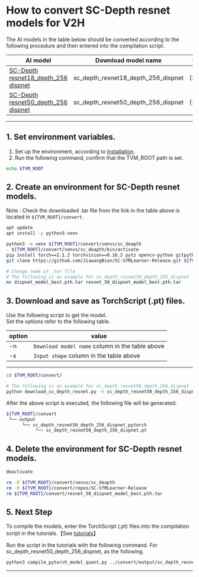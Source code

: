 # How to convert SC-Depth resnet models for V2H
<!-- Below is a list of AI models supported by this manual. -->
The AI models in the table below should be converted according to the following procedure and then entered into the compilation script.

| AI model                                                                                                                                     | Download model name             |Input shape    | Task              |
|----------------------------------------------------------------------------------------------------------------------------------------------|---------------------------------|---------------|-------------------|
| [SC-Depth resnet18_depth_256 dispnet](https://onedrive.live.com/?authkey=%21AP8Z6Tl8RC8waZo&cid=36712431A95E7A25&id=36712431A95E7A25%212457&parId=36712431A95E7A25%212455&o=OneUp)                                                           |sc_depth_resnet18_depth_256_dispnet                        |(1,3,832,256)      | Depth Estimation|
| [SC-Depth resnet50_depth_256 dispnet](https://onedrive.live.com/?authkey=%21AP8Z6Tl8RC8waZo&cid=36712431A95E7A25&id=36712431A95E7A25%212460&parId=36712431A95E7A25%212454&o=OneUp)                                                           |sc_depth_resnet50_depth_256_dispnet                      |(1,3,416,128)     | Depth Estimation|
---

## 1. Set environment variables.

1. Set up the environment, according to [Installation](../../../setup/SetupV2H.md).  
2. Run the following command, confirm that the TVM_ROOT path is set.

```sh
echo $TVM_ROOT
```

## 2. Create an environment for SC-Depth resnet models.

Note : Check the downloaded .tar file from the link in the table above is located in `${TVM_ROOT}/convert`.

```sh
apt update
apt install -y python3-venv 

python3 -m venv ${TVM_ROOT}/convert/venvs/sc_deapth
. ${TVM_ROOT}/convert/venvs/sc_deapth/bin/activate 
pip install torch==2.1.2 torchvision==0.16.2 pytz opencv-python gitpython pandas requests pyyaml tqdm matplotlib seaborn ipython smplx
git clone https://github.com/JiawangBian/SC-SfMLearner-Release.git ${TVM_ROOT}/convert/repos/SC-SfMLearner-Release

# Change name of .tar file
# The following is an example for sc_depth_resnet50_depth_256_dispnet
mv dispnet_model_best.pth.tar resnet_50_dispnet_model_best.pth.tar
```

## 3. Download and save as TorchScript (.pt) files.

Use the following script to get the model. \
Set the options refer to the following table.

|option |value                                          |
|-------|-----------------------------------------------|
|-n     |`Download model name` column in the table above|
|-s     |`Input shape` column in the table above        |
---

```sh
cd $TVM_ROOT/convert/

# The following is an example for sc_depth_resnet50_depth_256_dispnet
python download_sc_depth_resnet.py -n sc_depth_resnet50_depth_256_dispnet -s 1,3,416,128
```

After the above script is executed, the following file will be generated.

```sh
${TVM_ROOT}/convert
 └── output
      └── sc_depth_resnet50_depth_256_dispnet_pytorch
           └── sc_depth_resnet50_depth_256_dispnet.pt
```

## 4. Delete the environment for SC-Depth resnet models.

```sh
deactivate

rm -R ${TVM_ROOT}/convert/venvs/sc_deapth
rm -R ${TVM_ROOT}/convert/repos/SC-SfMLearner-Release
rm ${TVM_ROOT}/convert/resnet_50_dispnet_model_best.pth.tar
```

## 5. Next Step

To compile the models, enter the TorchScript (.pt) files into the compilation script in the tutorials.【See [tutorials](../../../tutorials/)】

Run the script in the tutorials with the following command. For sc_depth_resnet50_depth_256_dispnet, as the following.

```sh
python3 compile_pytorch_model_quant.py ../convert/output/sc_depth_resnet50_depth_256_dispnet_pytorch/sc_depth_resnet50_depth_256_dispnet.pt -o sc_depth_resnet50_depth_256_dispnet_torch -t $SDK -d $TRANSLATOR -c $QUANTIZER --images $TRANSLATOR/../GettingStarted/tutorials/calibrate_sample/ -s 1,3,416,128
```

----
